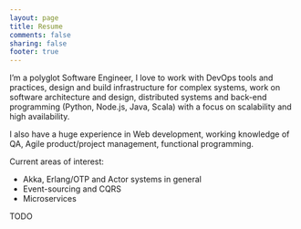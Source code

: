 ```yaml
---
layout: page
title: Resume
comments: false
sharing: false
footer: true
---
```


I’m a polyglot Software Engineer, I love to work with DevOps tools and practices, design and build infrastructure for complex systems, work on software architecture and design, distributed systems and back-end programming (Python, Node.js, Java, Scala) with a focus on scalability and high availability.

I also have a huge experience in Web development, working knowledge of QA, Agile product/project management, functional programming.

Current areas of interest:

- Akka, Erlang/OTP and Actor systems in general
- Event-sourcing and CQRS
- Microservices


TODO
